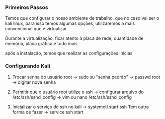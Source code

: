 ### Primeiros Passos
Temos que configurar o nosso ambiente de trabalho, que no caso vai ser o 
kali linux, para isso temos algumas opções, utilizaremos a mais convencional que é virtualizar.

Durante a virtualização, ficar atento à placa de rede, quantidade de memória, placa gráfica e tudo mais

após a instalação, temos que realizar as configurações inicias

### Configurando Kali
1. Trocar senha do usuário root
-> sudo su "senha padrão"
-> passwd root
-> digitar nova senha

2. Permitir que o usuário root utilize o ssh
-> configurar arquivo do /etc/ssh/sshd_config
-> vim ou nano /etc/ssh/sshd_config

3. Inicializar o serviço de ssh no kali
-> systemctl start ssh
Tem outra forma de fazer
-> service ssh start

